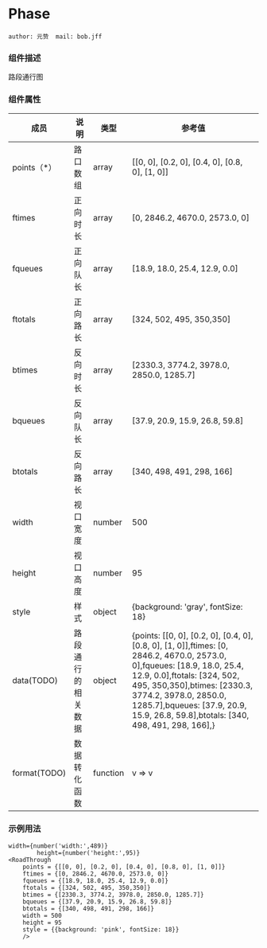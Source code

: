 # Phase
```author: 元贽  mail: bob.jff```

### 组件描述
路段通行图

### 组件属性

| 成员        | 说明        | 类型               | 参考值       |
|-------------|------------|------------------|--------------|
|  points（*） |   路口数组  |       array       | [[0, 0], [0.2, 0], [0.4, 0], [0.8, 0], [1, 0]] |
|    ftimes   |   正向时长  |       array       | [0, 2846.2, 4670.0, 2573.0, 0] |
|   fqueues   |   正向队长  |       array       | [18.9, 18.0, 25.4, 12.9, 0.0] |
|   ftotals   |   正向路长  |       array       | [324, 502, 495, 350,350] |
|    btimes   |   反向时长  |       array       | [2330.3, 3774.2, 3978.0, 2850.0, 1285.7] |
|   bqueues   |   反向队长  |       array       | [37.9, 20.9, 15.9, 26.8, 59.8] |
|   btotals   |   反向路长  |       array       | [340, 498, 491, 298, 166] |
|    width    |   视口宽度  |       number      | 500 |
|    height   |   视口高度  |       number      | 95 |
|    style    |     样式    |      object      | {background: 'gray', fontSize: 18} |
| data(TODO) | 路段通行的相关数据 | object | {points: [[0, 0], [0.2, 0], [0.4, 0], [0.8, 0], [1, 0]],ftimes: [0, 2846.2, 4670.0, 2573.0, 0],fqueues: [18.9, 18.0, 25.4, 12.9, 0.0],ftotals: [324, 502, 495, 350,350],btimes: [2330.3, 3774.2, 3978.0, 2850.0, 1285.7],bqueues: [37.9, 20.9, 15.9, 26.8, 59.8],btotals: [340, 498, 491, 298, 166],} |
| format(TODO)  | 数据转化函数   | function | v => v |

### 示例用法
```
width={number('width:',489)}
        height={number('height:',95)}
<RoadThrough
    points = {[[0, 0], [0.2, 0], [0.4, 0], [0.8, 0], [1, 0]]}
    ftimes = {[0, 2846.2, 4670.0, 2573.0, 0]}
    fqueues = {[18.9, 18.0, 25.4, 12.9, 0.0]}
    ftotals = {[324, 502, 495, 350,350]}
    btimes = {[2330.3, 3774.2, 3978.0, 2850.0, 1285.7]}
    bqueues = {[37.9, 20.9, 15.9, 26.8, 59.8]}
    btotals = {[340, 498, 491, 298, 166]}
    width = 500
    height = 95
    style = {{background: 'pink', fontSize: 18}}
    />
```